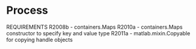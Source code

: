 Process
=======

REQUIREMENTS
R2008b - containers.Maps
R2010a - containers.Maps constructor to specify key and value type
R2011a - matlab.mixin.Copyable for copying handle objects
